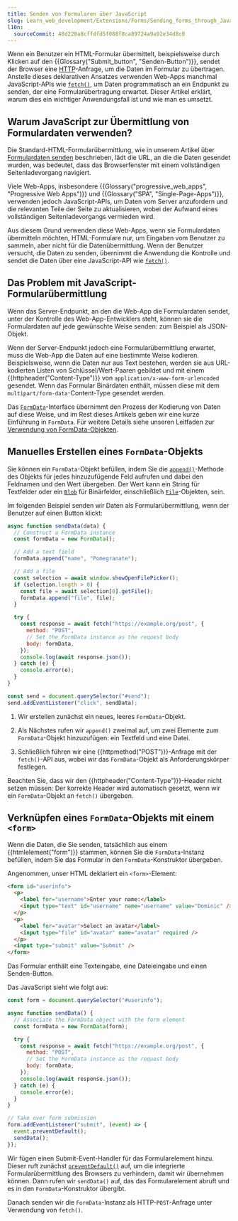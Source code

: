 ```yaml
---
title: Senden von Formularen über JavaScript
slug: Learn_web_development/Extensions/Forms/Sending_forms_through_JavaScript
l10n:
  sourceCommit: 48d220a8cffdfd5f088f8ca89724a9a92e34d8c0
---
```


Wenn ein Benutzer ein HTML-Formular übermittelt, beispielsweise durch Klicken auf den {{Glossary("Submit_button", "Senden-Button")}}, sendet der Browser eine [HTTP](/de/docs/Web/HTTP)-Anfrage, um die Daten im Formular zu übertragen. Anstelle dieses deklarativen Ansatzes verwenden Web-Apps manchmal JavaScript-APIs wie [`fetch()`](/de/docs/Web/API/Window/fetch), um Daten programmatisch an ein Endpunkt zu senden, der eine Formularübertragung erwartet. Dieser Artikel erklärt, warum dies ein wichtiger Anwendungsfall ist und wie man es umsetzt.

## Warum JavaScript zur Übermittlung von Formulardaten verwenden?

Die Standard-HTML-Formularübermittlung, wie in unserem Artikel über [Formulardaten senden](/de/docs/Learn_web_development/Extensions/Forms/Sending_and_retrieving_form_data) beschrieben, lädt die URL, an die die Daten gesendet wurden, was bedeutet, dass das Browserfenster mit einem vollständigen Seitenladevorgang navigiert.

Viele Web-Apps, insbesondere {{Glossary("progressive_web_apps", "Progressive Web Apps")}} und {{Glossary("SPA", "Single-Page-Apps")}}, verwenden jedoch JavaScript-APIs, um Daten vom Server anzufordern und die relevanten Teile der Seite zu aktualisieren, wobei der Aufwand eines vollständigen Seitenladevorgangs vermieden wird.

Aus diesem Grund verwenden diese Web-Apps, wenn sie Formulardaten übermitteln möchten, HTML-Formulare nur, um Eingaben vom Benutzer zu sammeln, aber nicht für die Datenübermittlung. Wenn der Benutzer versucht, die Daten zu senden, übernimmt die Anwendung die Kontrolle und sendet die Daten über eine JavaScript-API wie [`fetch()`](/de/docs/Web/API/Window/fetch).

## Das Problem mit JavaScript-Formularübermittlung

Wenn das Server-Endpunkt, an den die Web-App die Formulardaten sendet, unter der Kontrolle des Web-App-Entwicklers steht, können sie die Formulardaten auf jede gewünschte Weise senden: zum Beispiel als JSON-Objekt.

Wenn der Server-Endpunkt jedoch eine Formularübermittlung erwartet, muss die Web-App die Daten auf eine bestimmte Weise kodieren. Beispielsweise, wenn die Daten nur aus Text bestehen, werden sie aus URL-kodierten Listen von Schlüssel/Wert-Paaren gebildet und mit einem {{httpheader("Content-Type")}} von `application/x-www-form-urlencoded` gesendet. Wenn das Formular Binärdaten enthält, müssen diese mit dem `multipart/form-data`-Content-Type gesendet werden.

Das [`FormData`](/de/docs/Web/API/FormData)-Interface übernimmt den Prozess der Kodierung von Daten auf diese Weise, und im Rest dieses Artikels geben wir eine kurze Einführung in `FormData`. Für weitere Details siehe unseren Leitfaden zur [Verwendung von FormData-Objekten](/de/docs/Web/API/XMLHttpRequest_API/Using_FormData_Objects).

## Manuelles Erstellen eines `FormData`-Objekts

Sie können ein `FormData`-Objekt befüllen, indem Sie die [`append()`](/de/docs/Web/API/FormData/append)-Methode des Objekts für jedes hinzuzufügende Feld aufrufen und dabei den Feldnamen und den Wert übergeben. Der Wert kann ein String für Textfelder oder ein [`Blob`](/de/docs/Web/API/Blob) für Binärfelder, einschließlich [`File`](/de/docs/Web/API/File)-Objekten, sein.

Im folgenden Beispiel senden wir Daten als Formularübermittlung, wenn der Benutzer auf einen Button klickt:

```js
async function sendData(data) {
  // Construct a FormData instance
  const formData = new FormData();

  // Add a text field
  formData.append("name", "Pomegranate");

  // Add a file
  const selection = await window.showOpenFilePicker();
  if (selection.length > 0) {
    const file = await selection[0].getFile();
    formData.append("file", file);
  }

  try {
    const response = await fetch("https://example.org/post", {
      method: "POST",
      // Set the FormData instance as the request body
      body: formData,
    });
    console.log(await response.json());
  } catch (e) {
    console.error(e);
  }
}

const send = document.querySelector("#send");
send.addEventListener("click", sendData);
```

1. Wir erstellen zunächst ein neues, leeres `FormData`-Objekt.

2. Als Nächstes rufen wir `append()` zweimal auf, um zwei Elemente zum `FormData`-Objekt hinzuzufügen: ein Textfeld und eine Datei.

3. Schließlich führen wir eine {{httpmethod("POST")}}-Anfrage mit der `fetch()`-API aus, wobei wir das `FormData`-Objekt als Anforderungskörper festlegen.

Beachten Sie, dass wir den {{httpheader("Content-Type")}}-Header nicht setzen müssen: Der korrekte Header wird automatisch gesetzt, wenn wir ein `FormData`-Objekt an `fetch()` übergeben.

## Verknüpfen eines `FormData`-Objekts mit einem `<form>`

Wenn die Daten, die Sie senden, tatsächlich aus einem {{htmlelement("form")}} stammen, können Sie die `FormData`-Instanz befüllen, indem Sie das Formular in den `FormData`-Konstruktor übergeben.

Angenommen, unser HTML deklariert ein `<form>`-Element:

```html
<form id="userinfo">
  <p>
    <label for="username">Enter your name:</label>
    <input type="text" id="username" name="username" value="Dominic" />
  </p>
  <p>
    <label for="avatar">Select an avatar</label>
    <input type="file" id="avatar" name="avatar" required />
  </p>
  <input type="submit" value="Submit" />
</form>
```

Das Formular enthält eine Texteingabe, eine Dateieingabe und einen Senden-Button.

Das JavaScript sieht wie folgt aus:

```js
const form = document.querySelector("#userinfo");

async function sendData() {
  // Associate the FormData object with the form element
  const formData = new FormData(form);

  try {
    const response = await fetch("https://example.org/post", {
      method: "POST",
      // Set the FormData instance as the request body
      body: formData,
    });
    console.log(await response.json());
  } catch (e) {
    console.error(e);
  }
}

// Take over form submission
form.addEventListener("submit", (event) => {
  event.preventDefault();
  sendData();
});
```

Wir fügen einen Submit-Event-Handler für das Formularelement hinzu. Dieser ruft zunächst [`preventDefault()`](/de/docs/Web/API/Event/preventDefault) auf, um die integrierte Formularübermittlung des Browsers zu verhindern, damit wir übernehmen können. Dann rufen wir `sendData()` auf, das das Formularelement abruft und es in den `FormData`-Konstruktor übergibt.

Danach senden wir die `FormData`-Instanz als HTTP-`POST`-Anfrage unter Verwendung von `fetch()`.

